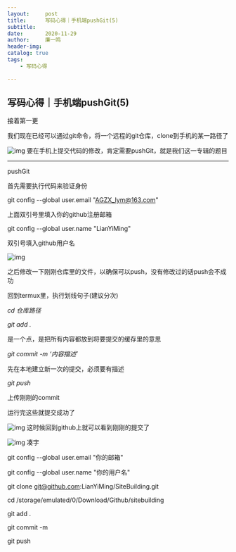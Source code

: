 ```yaml
---
layout:     post
title:      写码心得｜手机端pushGit(5)
subtitle:   
date:       2020-11-29
author:     廉一鸣
header-img: 
catalog: true
tags:
    - 写码心得

---
```


## 写码心得｜手机端pushGit(5)

接着第一更

我们现在已经可以通过git命令，将一个远程的git仓库，clone到手机的某一路径了

![img](https://mmbiz.qpic.cn/mmbiz_png/tMsLbdfwxoO630NQrZ6lWpmfrpAcjNfLraFCqY7swtGHEibymckzibbosdI7zMNlibQcVOme5uibOpG6Hb7fTduM5g/640?wx_fmt=png&tp=webp&wxfrom=5&wx_lazy=1&wx_co=1)
要在手机上提交代码的修改，肯定需要pushGit，就是我们这一专辑的题目

------

pushGit

首先需要执行代码来验证身份

git config --global user.email "AGZX_lym@163.com"

上面双引号里填入你的github注册邮箱

git config --global user.name "LianYiMing"

双引号填入github用户名

![img](https://mmbiz.qpic.cn/mmbiz_jpg/tMsLbdfwxoO630NQrZ6lWpmfrpAcjNfLH8nUQnM1m8j2uj471eSiaoRXgtLm9nkFxnIjC64oOaiancDxswvakvlQ/640?wx_fmt=jpeg&tp=webp&wxfrom=5&wx_lazy=1&wx_co=1)

之后修改一下刚刚仓库里的文件，以确保可以push，没有修改过的话push会不成功

回到termux里，执行划线句子(建议分次)

*cd 仓库路径*

*git add .*

是一个点，是把所有内容都放到将要提交的缓存里的意思

*git commit -m ‘内容描述’*

先在本地建立新一次的提交，必须要有描述

*git push*

上传刚刚的commit

运行完这些就提交成功了

![img](https://mmbiz.qpic.cn/mmbiz_png/tMsLbdfwxoMackP5CICx7TN3GIRN5NnAlEYG10NQcaj8RiaVTHQhniaU3AcVicyVHlacQISScoysHxcD05l0KggDQ/640?wx_fmt=png&tp=webp&wxfrom=5&wx_lazy=1&wx_co=1)
这时候回到github上就可以看到刚刚的提交了

![img](https://mmbiz.qpic.cn/mmbiz_png/tMsLbdfwxoMackP5CICx7TN3GIRN5NnAFXvkAkR1Mrevqgb8Hu8yovXCdPCxhWF2lyFxGJibwbbznAQcMHKTuDw/640?wx_fmt=png&tp=webp&wxfrom=5&wx_lazy=1&wx_co=1)
凑字

git config --global user.email "你的邮箱"

git config --global user.name "你的用户名"

git clone git@github.com:LianYiMing/SiteBuilding.git

cd /storage/emulated/0/Download/Github/sitebuilding

git add .

git commit -m

git push



